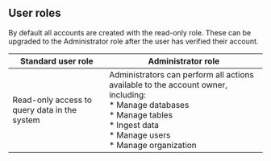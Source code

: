 ## User roles

By default all accounts are created with the read-only role. These can be upgraded to the Administrator role after the user has verified their account.

| Standard user role | Administrator role |
|---|---|
| Read-only access to query data in the system | Administrators can perform all actions available to the account owner, including:<br/>* Manage databases<br/>* Manage tables<br/>* Ingest data<br/>* Manage users<br/>* Manage organization |
